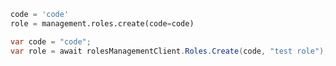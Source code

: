 ```python
code = 'code'
role = management.roles.create(code=code)
```

```csharp
var code = "code";
var role = await rolesManagementClient.Roles.Create(code, "test role");
```
